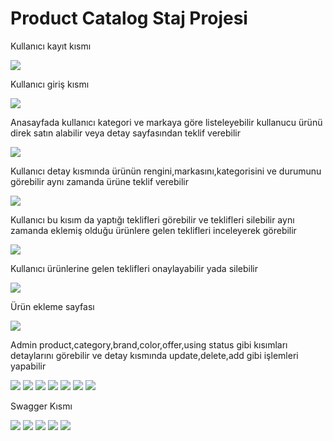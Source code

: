 # Product Catalog Staj Projesi

<p>Kullanıcı kayıt kısmı</p>
<img src="./ProjectsImage/Ekran Görüntüsü (269).png">
<p>Kullanıcı giriş kısmı</p>
<img src="./ProjectsImage/Ekran Görüntüsü (268).png">
<p>Anasayfada kullanıcı kategori ve markaya göre listeleyebilir kullanucu ürünü direk satın alabilir veya detay sayfasından teklif verebilir</p>
<img src="./ProjectsImage/Ekran Görüntüsü (267).png">
<p>Kullanıcı detay kısmında ürünün rengini,markasını,kategorisini ve durumunu görebilir aynı zamanda ürüne teklif verebilir</p>
<img src="./ProjectsImage/Ekran Görüntüsü (270).png">
<p>Kullanıcı bu kısım da yaptığı teklifleri görebilir ve teklifleri silebilir aynı zamanda eklemiş olduğu ürünlere gelen teklifleri inceleyerek görebilir</p>
<img src="./ProjectsImage/Ekran Görüntüsü (271).png">
<p>Kullanıcı ürünlerine gelen teklifleri onaylayabilir yada silebilir</p>
<img src="./ProjectsImage/Ekran Görüntüsü (272).png">
<p>Ürün ekleme sayfası</p>
<img src="./ProjectsImage/Ekran Görüntüsü (263).png">
<p>Admin product,category,brand,color,offer,using status gibi kısımları detaylarını görebilir ve detay kısmında update,delete,add gibi işlemleri yapabilir  </p>
<img src="./ProjectsImage/Ekran Görüntüsü (273).png">
<img src="./ProjectsImage/Ekran Görüntüsü (274).png">
<img src="./ProjectsImage/Ekran Görüntüsü (280).png">
<img src="./ProjectsImage/Ekran Görüntüsü (281).png">
<img src="./ProjectsImage/Ekran Görüntüsü (282).png">
<img src="./ProjectsImage/Ekran Görüntüsü (283).png">
<img src="./ProjectsImage/Ekran Görüntüsü (284).png">
<p>Swagger Kısmı</p>
<img src="./ProjectsImage/Ekran Görüntüsü (275).png">
<img src="./ProjectsImage/Ekran Görüntüsü (276).png">
<img src="./ProjectsImage/Ekran Görüntüsü (277).png">
<img src="./ProjectsImage/Ekran Görüntüsü (278).png">
<img src="./ProjectsImage/Ekran Görüntüsü (279).png">
